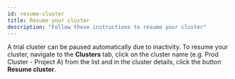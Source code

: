 ```yaml
---
id: resume-cluster
title: Resume your cluster
description: "Follow these instructions to resume your cluster"
---
```


A trial cluster can be paused automatically due to inactivity. To resume your cluster, navigate to the **Clusters** tab, click on the cluster name (e.g. Prod Cluster - Project A) from the list and in the cluster details, click the button **Resume cluster**.
